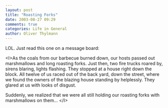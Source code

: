 ```yaml
---
layout: post
title: "Roasting Forks"
date: 2003-08-27 09:29
comments: true
categories: Life in General
author: Oliver Thylmann
---
```



LOL. Just read this one on a message board:

&lt;I&gt;As the coals from our barbecue burned down, our hosts passed out marshmallows and long roasting forks.  Just then, two fire trucks roared by, sirens blaring, lights flashing. They stopped at a house right down the block. All twelve of us raced out of the back yard, down the street, where we found the owners of the blazing house standing by helplessly. They glared at us with looks of disgust.

Suddenly, we realized that we were all still holding our roasting forks with marshmallows on them... &lt;/I&gt;


